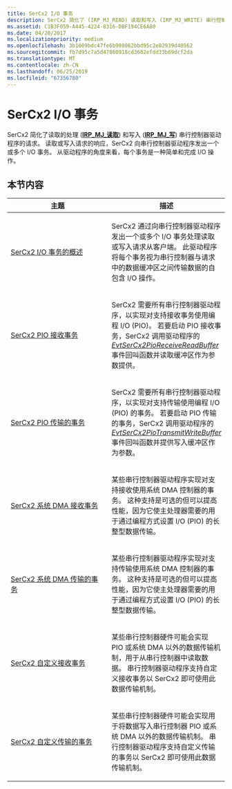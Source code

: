 ```yaml
---
title: SerCx2 I/O 事务
description: SerCx2 简化了 (IRP_MJ_READ) 读取和写入 (IRP_MJ_WRITE) 串行控制器驱动程序的请求的处理。
ms.assetid: C1B3F059-A445-4224-8316-DBF194CE6A80
ms.date: 04/20/2017
ms.localizationpriority: medium
ms.openlocfilehash: 3b1609bdc47fe6b908062bbd95c2e82939d40562
ms.sourcegitcommit: fb7d95c7a5d47860918cd3602efdd33b69dcf2da
ms.translationtype: MT
ms.contentlocale: zh-CN
ms.lasthandoff: 06/25/2019
ms.locfileid: "67356780"
---
```

# <a name="sercx2-io-transactions"></a>SerCx2 I/O 事务

SerCx2 简化了读取的处理 ([**IRP\_MJ\_读取**](https://docs.microsoft.com/previous-versions/ff546883(v=vs.85))) 和写入 ([**IRP\_MJ\_写**](https://docs.microsoft.com/previous-versions/ff546904(v=vs.85))) 串行控制器驱动程序的请求。 读取或写入请求的响应，SerCx2 向串行控制器驱动程序发出一个或多个 I/O 事务。 从驱动程序的角度来看，每个事务是一种简单和完成 I/O 操作。

## <a name="in-this-section"></a>本节内容

<table>
<colgroup>
<col width="50%" />
<col width="50%" />
</colgroup>
<thead>
<tr class="header">
<th>主题</th>
<th>描述</th>
</tr>
</thead>
<tbody>
<tr class="odd">
<td><p><a href="overview-of-sercx2-i-o-transactions.md" data-raw-source="[Overview of SerCx2 I/O Transactions](overview-of-sercx2-i-o-transactions.md)">SerCx2 I/O 事务的概述</a></p></td>
<td><p>SerCx2 通过向串行控制器驱动程序发出一个或多个 I/O 事务处理读取或写入请求从客户端。 此驱动程序将每个事务视为串行控制器与请求中的数据缓冲区之间传输数据的自包含 I/O 操作。</p></td>
</tr>
<tr class="even">
<td><p><a href="sercx2-pio-receive-transactions.md" data-raw-source="[SerCx2 PIO-Receive Transactions](sercx2-pio-receive-transactions.md)">SerCx2 PIO 接收事务</a></p></td>
<td><p>SerCx2 需要所有串行控制器驱动程序，以实现对支持接收事务使用编程 I/O (PIO)。 若要启动 PIO 接收事务，SerCx2 调用驱动程序的<a href="https://docs.microsoft.com/windows-hardware/drivers/ddi/content/sercx/nc-sercx-evt_sercx2_pio_receive_read_buffer" data-raw-source="[&lt;em&gt;EvtSerCx2PioReceiveReadBuffer&lt;/em&gt;](https://docs.microsoft.com/windows-hardware/drivers/ddi/content/sercx/nc-sercx-evt_sercx2_pio_receive_read_buffer)"> <em>EvtSerCx2PioReceiveReadBuffer</em> </a>事件回叫函数并读取缓冲区作为参数提供。</p></td>
</tr>
<tr class="odd">
<td><p><a href="sercx2-pio-transmit-transactions.md" data-raw-source="[SerCx2 PIO-Transmit Transactions](sercx2-pio-transmit-transactions.md)">SerCx2 PIO 传输的事务</a></p></td>
<td><p>SerCx2 需要所有串行控制器驱动程序，以实现对支持传输使用编程 I/O (PIO) 的事务。 若要启动 PIO 传输的事务，SerCx2 调用驱动程序的<a href="https://docs.microsoft.com/windows-hardware/drivers/ddi/content/sercx/nc-sercx-evt_sercx2_pio_transmit_write_buffer" data-raw-source="[&lt;em&gt;EvtSerCx2PioTransmitWriteBuffer&lt;/em&gt;](https://docs.microsoft.com/windows-hardware/drivers/ddi/content/sercx/nc-sercx-evt_sercx2_pio_transmit_write_buffer)"> <em>EvtSerCx2PioTransmitWriteBuffer</em> </a>事件回叫函数并提供写入缓冲区作为参数。</p></td>
</tr>
<tr class="even">
<td><p><a href="sercx2-system-dma-receive-transactions.md" data-raw-source="[SerCx2 System-DMA-Receive Transactions](sercx2-system-dma-receive-transactions.md)">SerCx2 系统 DMA 接收事务</a></p></td>
<td><p>某些串行控制器驱动程序实现对支持接收使用系统 DMA 控制器的事务。 这种支持是可选的但可以提高性能，因为它使主处理器需要的用于通过编程方式设置 I/O (PIO) 的长整型数据传输。</p></td>
</tr>
<tr class="odd">
<td><p><a href="sercx2-system-dma-transmit-transactions.md" data-raw-source="[SerCx2 System-DMA-Transmit Transactions](sercx2-system-dma-transmit-transactions.md)">SerCx2 系统 DMA 传输的事务</a></p></td>
<td><p>某些串行控制器驱动程序实现对支持传输使用系统 DMA 控制器的事务。 这种支持是可选的但可以提高性能，因为它使主处理器需要的用于通过编程方式设置 I/O (PIO) 的长整型数据传输。</p></td>
</tr>
<tr class="even">
<td><p><a href="sercx2-custom-receive-transactions.md" data-raw-source="[SerCx2 Custom-Receive Transactions](sercx2-custom-receive-transactions.md)">SerCx2 自定义接收事务</a></p></td>
<td><p>某些串行控制器硬件可能会实现 PIO 或系统 DMA 以外的数据传输机制，用于从串行控制器中读取数据。 串行控制器驱动程序支持自定义接收事务以 SerCx2 即可使用此数据传输机制。</p></td>
</tr>
<tr class="odd">
<td><p><a href="sercx2-custom-transmit-transactions.md" data-raw-source="[SerCx2 Custom-Transmit Transactions](sercx2-custom-transmit-transactions.md)">SerCx2 自定义传输的事务</a></p></td>
<td><p>某些串行控制器硬件可能会实现用于将数据写入串行控制器 PIO 或系统 DMA 以外的数据传输机制。 串行控制器驱动程序支持自定义传输的事务以 SerCx2 即可使用此数据传输机制。</p></td>
</tr>
</tbody>
</table>
